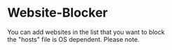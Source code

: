 # Website-Blocker
You can add websites in the list that you want to block <br>
the "hosts" file is OS dependent. Please note.
